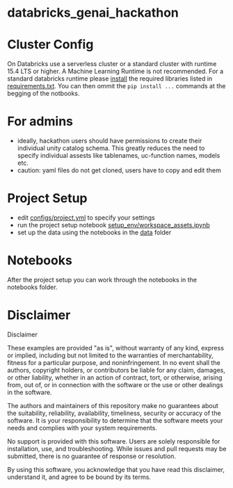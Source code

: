 # databricks_genai_hackathon

# Cluster Config

On Databricks use a serverless cluster or a standard cluster with runtime 15.4 LTS or higher. A Machine Learning Runtime is not recommended. 
For a standard databricks runtime please [install](https://docs.databricks.com/aws/en/libraries/cluster-libraries) the required libraries listed in [requirements.txt](requirements.txt). You can then ommit the ```pip install ...``` commands at the begging of the notbooks.

# For admins

- ideally, hackathon users should have permissions to create their individual unity catalog schema. This greatly reduces the need to specify individual assests like tablenames, uc-function names, models etc. 
- caution: yaml files do not get cloned, users have to copy and edit them 

# Project Setup

 - edit [configs/project.yml](configs/project.yml) to specify your settings
 - run the project setup notebook  [setup_env/workspace_assets.ipynb](setup_env/workspace_assets.ipynb)
 - set up the data using the notebooks in the [data](data) folder

 # Notebooks

After the project setup you can work through the notebooks in the notebooks folder. 


# Disclaimer

Disclaimer

These examples are provided "as is", without warranty of any kind, express or implied, including but not limited to the warranties of merchantability, fitness for a particular purpose, and noninfringement. In no event shall the authors, copyright holders, or contributors be liable for any claim, damages, or other liability, whether in an action of contract, tort, or otherwise, arising from, out of, or in connection with the software or the use or other dealings in the software.

The authors and maintainers of this repository make no guarantees about the suitability, reliability, availability, timeliness, security or accuracy of the software. It is your responsibility to determine that the software meets your needs and complies with your system requirements.

No support is provided with this software. Users are solely responsible for installation, use, and troubleshooting. While issues and pull requests may be submitted, there is no guarantee of response or resolution.

By using this software, you acknowledge that you have read this disclaimer, understand it, and agree to be bound by its terms.
